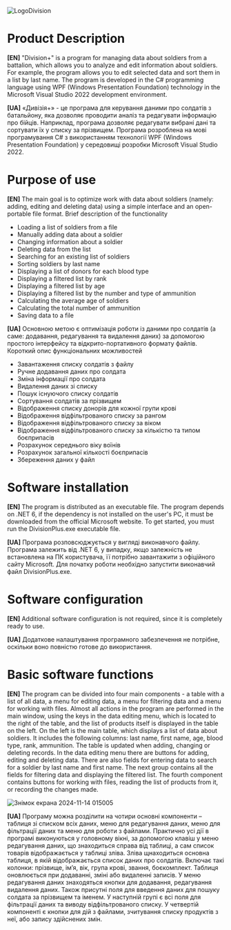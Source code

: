 ![LogoDivision](https://github.com/user-attachments/assets/571601a0-98e9-48f1-8d6c-ae36f0a264ca)

# Product Description
**[EN]**
"Division+" is a program for managing data about soldiers from a battalion, which allows you to analyze and edit information about soldiers. For example, the program allows you to edit selected data and sort them in a list by last name.
The program is developed in the C# programming language using WPF (Windows Presentation Foundation) technology in the Microsoft Visual Studio 2022 development environment.

**[UA]** 
«Дивізія+» - це програма для керування даними про солдатів з батальйону, яка дозволяє проводити аналіз та редагувати інформацію про бійців. Наприклад, програма дозволяє редагувати вибрані дані та сортувати їх у списку за прізвищем.
Програма розроблена на мові програмування С# з використанням технології WPF (Windows Presentation Foundation) у середовищі розробки Microsoft Visual Studio 2022.


# Purpose of use
**[EN]** The main goal is to optimize work with data about soldiers (namely: adding, editing and deleting data) using a simple interface and an open-portable file format.
Brief description of the functionality

- Loading a list of soldiers from a file
- Manually adding data about a soldier
- Changing information about a soldier
- Deleting data from the list
- Searching for an existing list of soldiers
- Sorting soldiers by last name
- Displaying a list of donors for each blood type
- Displaying a filtered list by rank
- Displaying a filtered list by age
- Displaying a filtered list by the number and type of ammunition
- Calculating the average age of soldiers
- Calculating the total number of ammunition
- Saving data to a file

**[UA]** Основною метою є оптимізація роботи із даними про солдатів (а саме: додавання, редагування та видалення даних) за допомогою простого інтерфейсу та відкрито-портативного формату файлів.
Короткий опис функціональних можливостей
- Завантаження списку солдатів з файлу
- Ручне додавання даних про солдата
- Зміна інформації про солдата
- Видалення даних зі списку
- Пошук існуючого списку солдатів
- Сортування солдатів за прізвищем
- Відображення списку донорів для кожної групи крові
- Відображення відфільтрованого списку за рангом
- Відображення відфільтрованого списку за віком
- Відображення відфільтрованого списку за кількістю та типом боєприпасів
- Розрахунок середнього віку воїнів
- Розрахунок загальної кількості боєприпасів
- Збереження даних у файл

# Software installation
**[EN]** The program is distributed as an executable file. The program depends on .NET 6, if the dependency is not installed on the user's PC, it must be downloaded from the official Microsoft website. To get started, you must run the DivisionPlus.exe executable file.

**[UA]** Програма розповсюджується у вигляді виконавчого файлу. Програма залежить від .NET 6, у випадку, якщо залежність не встановлена на ПК користувача, її потрібно завантажити з офіційного сайту Microsoft. Для початку роботи необхідно запустити виконавчий файл DivisionPlus.exe.

# Software configuration
**[EN]** Additional software configuration is not required, since it is completely ready to use.

**[UA]** Додаткове налаштування програмного забезпечення не потрібне, оскільки воно повністю готове до використання.

# Basic software functions
**[EN]** The program can be divided into four main components - a table with a list of all data, a menu for editing data, a menu for filtering data and a menu for working with files. Almost all actions in the program are performed in the main window, using the keys in the data editing menu, which is located to the right of the table, and the list of products itself is displayed in the table on the left.
On the left is the main table, which displays a list of data about soldiers. It includes the following columns: last name, first name, age, blood type, rank, ammunition. The table is updated when adding, changing or deleting records.
In the data editing menu there are buttons for adding, editing and deleting data. There are also fields for entering data to search for a soldier by last name and first name.
The next group contains all the fields for filtering data and displaying the filtered list.
The fourth component contains buttons for working with files, reading the list of products from it, or recording the changes made.

![Знімок екрана 2024-11-14 015005](https://github.com/user-attachments/assets/c93c9472-8c39-4ddf-9c65-01b6548703a9)

**[UA]** Програму можна розділити на чотири основні компоненти – таблиця зі списком всіх даних, меню для редагування даних, меню для фільтрації даних та меню для роботи з файлами.
Практично усі дії в програмі виконуються у головному вікні, за допомогою клавіш у меню редагування даних, що знаходиться справа від таблиці, а сам список товарів відображається у таблиці зліва.
Зліва щнаходиться основна таблиця, в якій відображається список даних про солдатів. Включає такі колонки: прізвище, ім’я, вік, група крові, звання, боєкомплект. Таблиця оновлюється при додаванні, зміні або видаленні записів.
У меню редагування даних знаходяться кнопки для додавання, редагування видалення даних. Також присутні поля для введення даних для пошуку солдата за прізвищем та іменем.
У наступній групі є всі поля для фільтрації даних та виводу відфільтрованого списку.
У четвертій компоненті є кнопки для дій з файлами, зчитування списку продуктів з неї, або запису здійснених змін.

